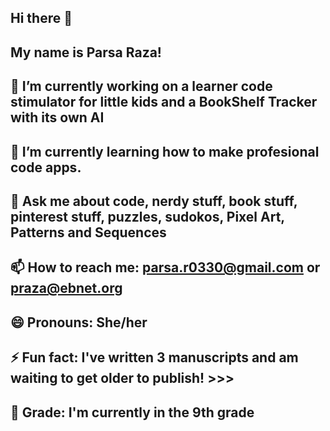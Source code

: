 ## Hi there 👋
## My name is Parsa Raza! 

## 🔭 I’m currently working on a learner code stimulator for little kids and a BookShelf Tracker with its own AI
## 🌱 I’m currently learning how to make profesional code apps. 
## 💬 Ask me about code, nerdy stuff, book stuff, pinterest stuff, puzzles, sudokos, Pixel Art, Patterns and Sequences
## 📫 How to reach me: parsa.r0330@gmail.com or praza@ebnet.org
## 😄 Pronouns: She/her
## ⚡ Fun fact: I've written 3 manuscripts and am waiting to get older to publish! >>>
## 🎒 Grade: I'm currently in the 9th grade 
